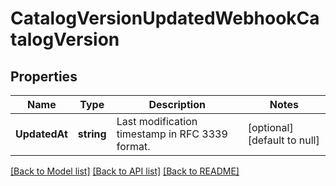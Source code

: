 # CatalogVersionUpdatedWebhookCatalogVersion

## Properties
Name | Type | Description | Notes
------------ | ------------- | ------------- | -------------
**UpdatedAt** | **string** | Last modification timestamp in RFC 3339 format. | [optional] [default to null]

[[Back to Model list]](../README.md#documentation-for-models) [[Back to API list]](../README.md#documentation-for-api-endpoints) [[Back to README]](../README.md)

